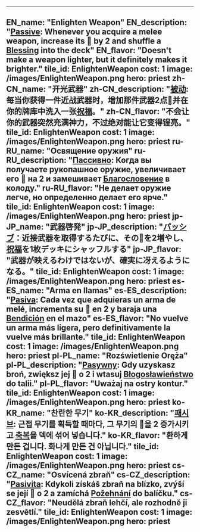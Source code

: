 ---

EN_name: "Enlighten Weapon"
EN_description: "<u>Passive</u>: Whenever you acquire a melee weapon, increase its 🔸 by 2 and shuffle a <u>Blessing</u> into the deck"
EN_flavor: "Doesn't make a weapon lighter, but it definitely makes it brighter."
tile_id: EnlightenWeapon
cost: 1
image: /images/EnlightenWeapon.png
hero: priest
zh-CN_name: "开光武器"
zh-CN_description: "<u>被动</u>:每当你获得一件近战武器时，增加那件武器2点🔸并在你的牌库中洗入一张<u>祝福</u>。"
zh-CN_flavor: "不会让你的武器突然充满神力，不过绝对能让它变得锃亮。"
tile_id: EnlightenWeapon
cost: 1
image: /images/EnlightenWeapon.png
hero: priest
ru-RU_name: "Освящение оружия"
ru-RU_description: "<u>Пассивно</u>: Когда вы получаете рукопашное оружие, увеличивает его 🔸 на 2 и замешивает <u>Благословение</u> в колоду."
ru-RU_flavor: "Не делает оружие легче, но определенно делает его ярче."
tile_id: EnlightenWeapon
cost: 1
image: /images/EnlightenWeapon.png
hero: priest
jp-JP_name: "武器啓発"
jp-JP_description: "<u>パッシブ</u>：近接武器を取得するたびに、その🔸を2増やし、<u>祝福</u>を1枚デッキにシャッフルする"
jp-JP_flavor: "武器が映えるわけではないが、確実に冴えるようになる。"
tile_id: EnlightenWeapon
cost: 1
image: /images/EnlightenWeapon.png
hero: priest
es-ES_name: "Arma en llamas"
es-ES_description: "<u>Pasiva</u>: Cada vez que adquieras un arma de melé, incrementa su 🔸 en 2 y baraja una <u>Bendición</u> en el mazo"
es-ES_flavor: "No vuelve un arma más ligera, pero definitivamente la vuelve más brillante."
tile_id: EnlightenWeapon
cost: 1
image: /images/EnlightenWeapon.png
hero: priest
pl-PL_name: "Rozświetlenie Oręża"
pl-PL_description: "<u>Pasywny</u>: Gdy uzyskasz broń, zwiększ jej 🔸 o 2 i wtasuj <u>Błogosławieństwo</u> do talii."
pl-PL_flavor: "Uważaj na ostry kontur."
tile_id: EnlightenWeapon
cost: 1
image: /images/EnlightenWeapon.png
hero: priest
ko-KR_name: "찬란한 무기"
ko-KR_description: "<u>패시브</u>: 근접 무기를 획득할 때마다, 그 무기의 🔸을 2 증가시키고 <u>축복</u>을 덱에 섞어 넣습니다."
ko-KR_flavor: "환하게 만든 겁니다. 화나게 만든 건 아닙니다."
tile_id: EnlightenWeapon
cost: 1
image: /images/EnlightenWeapon.png
hero: priest
cs-CZ_name: "Osvícená zbraň"
cs-CZ_description: "<u>Pasivita</u>: Kdykoli získáš zbraň na blízko, zvýší se její 🔸 o 2 a zamíchá <u>Požehnání</u> do balíčku."
cs-CZ_flavor: "Neudělá zbraň lehčí, ale rozhodně ji zesvětlí."
tile_id: EnlightenWeapon
cost: 1
image: /images/EnlightenWeapon.png
hero: priest
---